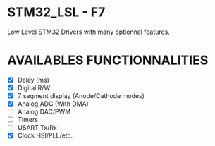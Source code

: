 # STM32_LSL - F7

Low Level STM32 Drivers with many optionnal features.

# AVAILABLES FUNCTIONNALITIES

- [x] Delay (ms)
- [x] Digital R/W
- [x] 7 segment display (Anode/Cathode modes)
- [x] Analog ADC (With DMA)
- [ ] Analog DAC/PWM
- [ ] Timers
- [ ] USART Tx/Rx
- [x] Clock HSI/PLL/etc.